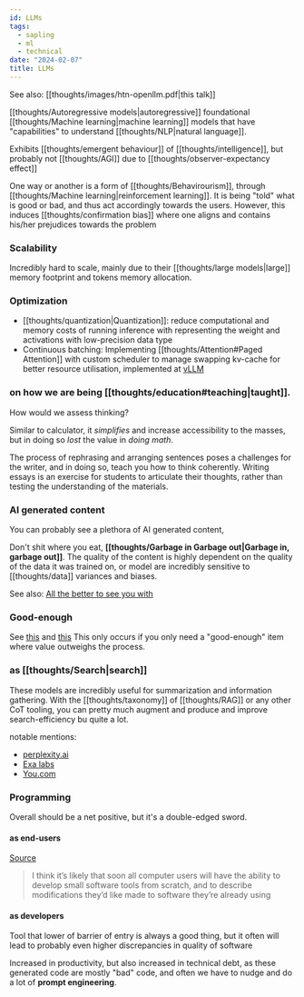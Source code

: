 ```yaml
---
id: LLMs
tags:
  - sapling
  - ml
  - technical
date: "2024-02-07"
title: LLMs
---
```


See also: [[thoughts/images/htn-openllm.pdf|this talk]]

[[thoughts/Autoregressive models|autoregressive]] foundational [[thoughts/Machine learning|machine learning]] models that have "capabilities" to understand [[thoughts/NLP|natural language]].

Exhibits [[thoughts/emergent behaviour]] of [[thoughts/intelligence]], but probably not [[thoughts/AGI]] due to [[thoughts/observer-expectancy effect]]

One way or another is a form of [[thoughts/Behavirourism]], through [[thoughts/Machine learning|reinforcement learning]]. It is being "told" what is good or bad, and thus act accordingly towards the users. However, this induces [[thoughts/confirmation bias]] where one aligns and contains his/her prejudices towards the problem

### Scalability

Incredibly hard to scale, mainly due to their [[thoughts/large models|large]] memory footprint and tokens memory allocation.

### Optimization

- [[thoughts/quantization|Quantization]]: reduce computational and memory costs of running inference with representing the weight and activations with low-precision data type
- Continuous batching: Implementing [[thoughts/Attention#Paged Attention]] with custom scheduler to manage swapping kv-cache for better resource utilisation, implemented at [vLLM](https://github.com/vllm-project/vllm)

### on how we are being [[thoughts/education#teaching|taught]].

How would we assess thinking?

Similar to calculator, it _simplifies_ and increase accessibility to the masses, but in doing so _lost_ the value in _doing math_.

The process of rephrasing and arranging sentences poses a challenges for the writer, and in doing so, teach you how to think coherently. Writing essays is an exercise for students to articulate their thoughts, rather than testing the understanding of the materials.


### AI generated content

You can probably see a plethora of AI generated content,

Don't shit where you eat, **[[thoughts/Garbage in Garbage out|Garbage in, garbage out]]**. The quality of the content is highly dependent on the quality of the data it was trained on, or model are incredibly sensitive to [[thoughts/data]] variances and biases.

See also: [All the better to see you with](https://www.kernelmag.io/2/all-the-better-to-see-you)

### Good-enough

See [this](https://twitter.com/jachiam0/status/1598448668537155586) and [this](https://twitter.com/gordonbrander/status/1600469469419036675)
This only occurs if you only need a "good-enough" item where value outweighs the process.

### as [[thoughts/Search|search]]

These models are incredibly useful for summarization and information gathering. With the [[thoughts/taxonomy]] of [[thoughts/RAG]] or any other CoT tooling, you can pretty much augment and produce and improve search-efficiency bu quite a lot.

notable mentions:

- [perplexity.ai](https://perplexity.ai/)
- [Exa labs](https://twitter.com/ExaAiLabs)
- [You.com](https://you.com/?chatMode=default)

### Programming

Overall should be a net positive, but it's a double-edged sword.

#### as end-users

[Source](https://www.geoffreylitt.com/2023/03/25/llm-end-user-programming.html)

> I think it’s likely that soon all computer users will have the ability to develop small software tools from scratch, and to describe modifications they’d like made to software they’re already using

#### as developers

Tool that lower of barrier of entry is always a good thing, but it often will lead to probably even higher discrepancies in quality of software

Increased in productivity, but also increased in technical debt, as these generated code are mostly "bad" code, and often we have to nudge and do a lot of **prompt engineering**.
